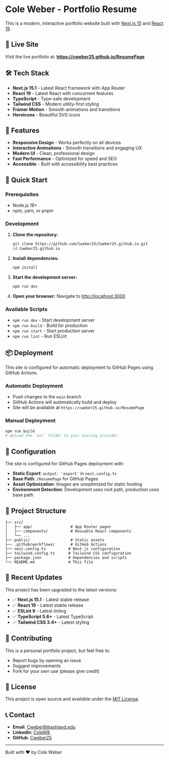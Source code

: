 # Cole Weber - Portfolio Resume

This is a modern, interactive portfolio website built with [Next.js 15](https://nextjs.org) and [React 19](https://react.dev).

## 🚀 Live Site

Visit the live portfolio at: **https://cweber25.github.io/ResumePage**

## 🛠️ Tech Stack

- **Next.js 15.1** - Latest React framework with App Router
- **React 19** - Latest React with concurrent features
- **TypeScript** - Type-safe development
- **Tailwind CSS** - Modern utility-first styling
- **Framer Motion** - Smooth animations and transitions
- **Heroicons** - Beautiful SVG icons

## 🎨 Features

- **Responsive Design** - Works perfectly on all devices
- **Interactive Animations** - Smooth transitions and engaging UX
- **Modern UI** - Clean, professional design
- **Fast Performance** - Optimized for speed and SEO
- **Accessible** - Built with accessibility best practices

## 🚀 Quick Start

### Prerequisites
- Node.js 18+ 
- npm, yarn, or pnpm

### Development

1. **Clone the repository:**
   ```bash
   git clone https://github.com/Cweber25/Cweber25.github.io.git
   cd Cweber25.github.io
   ```

2. **Install dependencies:**
   ```bash
   npm install
   ```

3. **Start the development server:**
   ```bash
   npm run dev
   ```

4. **Open your browser:**
   Navigate to [http://localhost:3000](http://localhost:3000)

### Available Scripts

- `npm run dev` - Start development server
- `npm run build` - Build for production
- `npm run start` - Start production server
- `npm run lint` - Run ESLint

## 📦 Deployment

This site is configured for automatic deployment to GitHub Pages using GitHub Actions.

### Automatic Deployment
- Push changes to the `main` branch
- GitHub Actions will automatically build and deploy
- Site will be available at `https://cweber25.github.io/ResumePage`

### Manual Deployment
```bash
npm run build
# Upload the `out` folder to your hosting provider
```

## 🔧 Configuration

The site is configured for GitHub Pages deployment with:
- **Static Export**: `output: 'export'` in `next.config.ts`
- **Base Path**: `/ResumePage` for GitHub Pages
- **Asset Optimization**: Images are unoptimized for static hosting
- **Environment Detection**: Development uses root path, production uses base path

## 📁 Project Structure

```
├── src/
│   ├── app/                 # App Router pages
│   ├── components/          # Reusable React components
│   └── ...
├── public/                  # Static assets
├── .github/workflows/       # GitHub Actions
├── next.config.ts          # Next.js configuration
├── tailwind.config.ts      # Tailwind CSS configuration
├── package.json            # Dependencies and scripts
└── README.md               # This file
```

## 🎯 Recent Updates

This project has been upgraded to the latest versions:
- ✅ **Next.js 15.1** - Latest stable release
- ✅ **React 19** - Latest stable release  
- ✅ **ESLint 9** - Latest linting
- ✅ **TypeScript 5.6+** - Latest TypeScript
- ✅ **Tailwind CSS 3.4+** - Latest styling

## 🤝 Contributing

This is a personal portfolio project, but feel free to:
- Report bugs by opening an issue
- Suggest improvements
- Fork for your own use (please give credit)

## 📄 License

This project is open source and available under the [MIT License](LICENSE).

## 📞 Contact

- **Email**: [Cweber8@ashland.edu](mailto:Cweber8@ashland.edu)
- **LinkedIn**: [ColeW8](https://www.linkedin.com/in/ColeW8)
- **GitHub**: [Cweber25](https://github.com/Cweber25)

---

Built with ❤️ by Cole Weber
